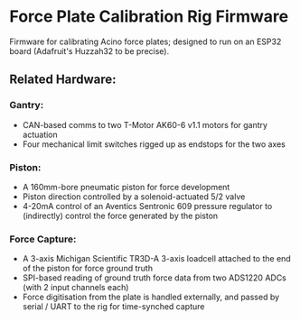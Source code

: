 # Force Plate Calibration Rig Firmware
Firmware for calibrating Acino force plates; designed to run on an ESP32 board (Adafruit's Huzzah32 to be precise).

## Related Hardware:
### Gantry:
- CAN-based comms to two T-Motor AK60-6 v1.1 motors for gantry actuation
- Four mechanical limit switches rigged up as endstops for the two axes
### Piston:
- A 160mm-bore pneumatic piston for force development
- Piston direction controlled by a solenoid-actuated 5/2 valve
- 4-20mA control of an Aventics Sentronic 609 pressure regulator to (indirectly) control the force generated by the piston
### Force Capture:
- A 3-axis Michigan Scientific TR3D-A 3-axis loadcell attached to the end of the piston for force ground truth
- SPI-based reading of ground truth force data from two ADS1220 ADCs (with 2 input channels each)
- Force digitisation from the plate is handled externally, and passed by serial / UART to the rig for time-synched capture